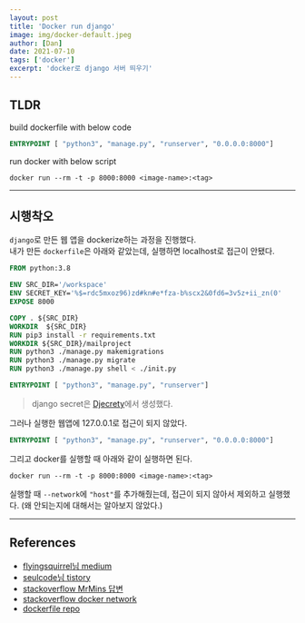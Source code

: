 ```yaml
---
layout: post
title: 'Docker run django'
image: img/docker-default.jpeg
author: [Dan]
date: 2021-07-10
tags: ['docker']
excerpt: 'docker로 django 서버 띄우기'
---
```


## TLDR

build dockerfile with below code

```dockerfile
ENTRYPOINT [ "python3", "manage.py", "runserver", "0.0.0.0:8000"]
```

run docker with below script

```shell
docker run --rm -t -p 8000:8000 <image-name>:<tag>
```

---

## 시행착오

`django`로 만든 웹 앱을 dockerize하는 과정을 진행했다.  
내가 만든 `dockerfile`은 아래와 같았는데, 실행하면 localhost로 접근이 안됐다.

```dockerfile
FROM python:3.8

ENV SRC_DIR='/workspace'
ENV SECRET_KEY='%$=rdc5mxoz96)zd#kn#e*fza-b%scx2&0fd6=3v5z+ii_zn(0'
EXPOSE 8000

COPY . ${SRC_DIR}
WORKDIR  ${SRC_DIR}
RUN pip3 install -r requirements.txt
WORKDIR ${SRC_DIR}/mailproject
RUN python3 ./manage.py makemigrations
RUN python3 ./manage.py migrate
RUN python3 ./manage.py shell < ./init.py

ENTRYPOINT [ "python3", "manage.py", "runserver"]
```

> django secret은 [Djecrety](https://djecrety.ir/)에서 생성했다.

그러나 실행한 웹앱에 127.0.0.1로 접근이 되지 않았다.

```dockerfile
ENTRYPOINT [ "python3", "manage.py", "runserver", "0.0.0.0:8000"]
```

그리고 docker를 실행할 때 아래와 같이 실행하면 된다.

```shell
docker run --rm -t -p 8000:8000 <image-name>:<tag>
```

실행할 때 `--network`에 `"host"`를 추가해줬는데, 접근이 되지 않아서 제외하고 실행했다. (왜 안되는지에 대해서는 알아보지 않았다.)

---

## References

- [flyingsquirrel님 medium](https://flyingsquirrel.medium.com/django-%EC%BD%94%EB%93%9C%EB%A5%BC-docker-container%EB%A1%9C-%EC%A0%95%EC%83%81%EC%A0%81%EC%9C%BC%EB%A1%9C-%EB%9D%84%EC%9B%A0%EC%A7%80%EB%A7%8C-local%EC%97%90%EC%84%9C-%EC%97%B4%EB%A6%AC%EC%A7%80-%EC%95%8A%EC%9D%84-%EB%95%8C-bff5f3b1f97b)
- [seulcode님 tistory](https://seulcode.tistory.com/231)
- [stackoverflow MrMins 답변](https://stackoverflow.com/questions/46325098/expose-port-8000-using-docker-and-django)
- [stackoverflow docker network](https://stackoverflow.com/questions/24319662/from-inside-of-a-docker-container-how-do-i-connect-to-the-localhost-of-the-mach)
- [dockerfile repo](https://github.com/xoxwgys56/mail-subscription-system)
